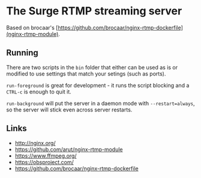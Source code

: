 The Surge RTMP streaming server
=====================

Based on brocaar's [https://github.com/brocaar/nginx-rtmp-dockerfile](nginx-rtmp-module).


Running
-------
There are two scripts in the `bin` folder that either can be used as is or modified to use settings that match your setings (such as ports).

`run-foreground` is great for development - it runs the script blocking and a `CTRL-c` is enough to quit it.

`run-background` will put the server in a daemon mode with `--restart=always`, so the server will stick even across server restarts.

Links
-----

* http://nginx.org/
* https://github.com/arut/nginx-rtmp-module
* https://www.ffmpeg.org/
* https://obsproject.com/
* https://github.com/brocaar/nginx-rtmp-dockerfile
